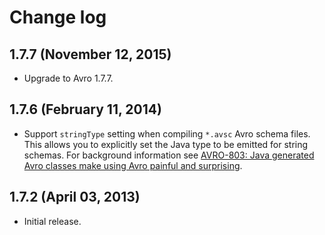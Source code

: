 # Change log

## 1.7.7 (November 12, 2015)

* Upgrade to Avro 1.7.7.


## 1.7.6 (February 11, 2014)

* Support `stringType` setting when compiling `*.avsc` Avro schema files.
  This allows you to explicitly set the Java type to be emitted for string schemas.
  For background information see
  [AVRO-803: Java generated Avro classes make using Avro painful and surprising](https://issues.apache.org/jira/browse/AVRO-803).


## 1.7.2 (April 03, 2013)

* Initial release.
